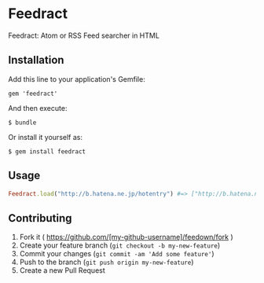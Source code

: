 # Feedract

Feedract: Atom or RSS Feed searcher in HTML

## Installation

Add this line to your application's Gemfile:

    gem 'feedract'

And then execute:

    $ bundle

Or install it yourself as:

    $ gem install feedract

## Usage

```ruby
Feedract.load("http://b.hatena.ne.jp/hotentry") #=> ["http://b.hatena.ne.jp/hotentry.rss"]
```

## Contributing

1. Fork it ( https://github.com/[my-github-username]/feedown/fork )
2. Create your feature branch (`git checkout -b my-new-feature`)
3. Commit your changes (`git commit -am 'Add some feature'`)
4. Push to the branch (`git push origin my-new-feature`)
5. Create a new Pull Request
